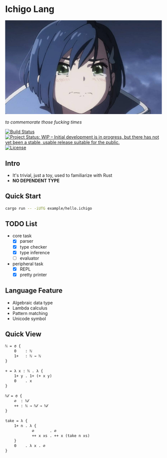 # Ichigo Lang

![ichigo-logo](doc/logo.png)

*to commemorate those fucking times*

[![Build Status](https://travis-ci.com/PragmaTwice/ichigo-lang.svg?branch=master)](https://travis-ci.com/PragmaTwice/ichigo-lang)
[![Project Status: WIP – Initial development is in progress, but there has not yet been a stable, usable release suitable for the public.](https://www.repostatus.org/badges/latest/wip.svg)](https://www.repostatus.org/#wip)
[![License](https://img.shields.io/badge/License-Apache%202.0-blue.svg)](https://opensource.org/licenses/Apache-2.0)

## Intro

- It's trivial, just a toy, used to familiarize with Rust
- **NO DEPENDENT TYPE**

## Quick Start
```sh
cargo run -- -iUTG example/hello.ichigo
```

## TODO List
- core task
    - [x] parser
    - [x] type checker
    - [x] type inference
    - [ ] evaluator
- peripheral task
    - [x] REPL
    - [x] pretty printer

## Language Feature
- Algebraic data type
- Lambda calculus
- Pattern matching
- Unicode symbol

## Quick View

```ichigo
ℕ = σ {
    0    : ℕ
    1+   : ℕ → ℕ
}

+ = λ x : ℕ . λ { 
    1+ y . 1+ (+ x y)
    0    . x
}

ℕ𝓁 = σ {
    ∅  : ℕ𝓁
    ++ : ℕ → ℕ𝓁 → ℕ𝓁
}

take = λ {
    1+ n . λ {
            ∅       . ∅
            ++ x xs . ++ x (take n xs)
    }
    0    . λ x . ∅
}

```
